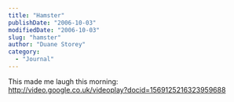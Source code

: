 ```yaml
---
title: "Hamster"
publishDate: "2006-10-03"
modifiedDate: "2006-10-03"
slug: "hamster"
author: "Duane Storey"
category:
  - "Journal"
---
```


This made me laugh this morning:  
<http://video.google.co.uk/videoplay?docid=1569125216323959688>